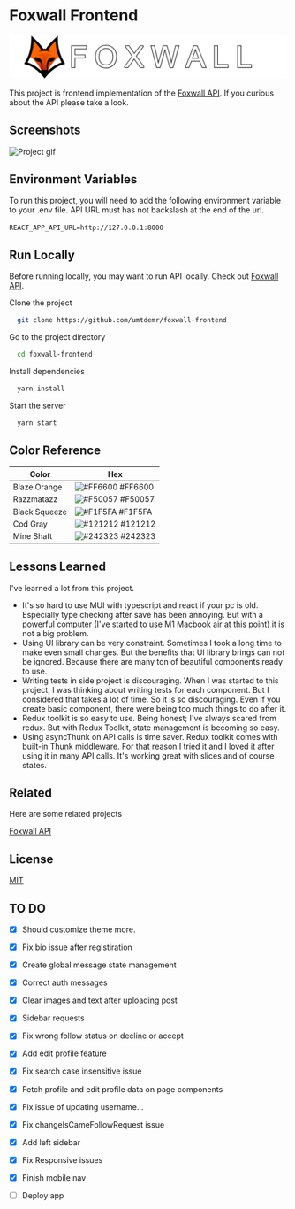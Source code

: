 # Foxwall Frontend 
![Logo](./images/logo-with-text.png)

This project is frontend implementation of the [Foxwall API](https://github.com/umtdemr/foxwall). If you curious about the API please take a look.

## Screenshots

![Project gif](https://media1.giphy.com/media/rmb8gnVkoibDPhQoNr/giphy.gif?cid=790b7611932a903817f7c158bd82417cbc2a7cd3c5aedaf4&rid=giphy.gif&ct=g)


## Environment Variables

To run this project, you will need to add the following environment variable to your .env file. API URL must has not backslash at the end of the url.

`REACT_APP_API_URL=http://127.0.0.1:8000`



## Run Locally

Before running locally, you may want to run API locally. Check out [Foxwall API](https://github.com/umtdemr/foxwall).

Clone the project

```bash
  git clone https://github.com/umtdemr/foxwall-frontend
```

Go to the project directory

```bash
  cd foxwall-frontend
```

Install dependencies

```bash
  yarn install
```

Start the server

```bash
  yarn start
```

## Color Reference

| Color             | Hex                                                                |
| ----------------- | ------------------------------------------------------------------ |
| Blaze Orange | ![#FF6600](https://via.placeholder.com/10/FF6600f?text=+) #FF6600 |
| Razzmatazz | ![#F50057](https://via.placeholder.com/10/F50057?text=+) #F50057 |
| Black Squeeze | ![#F1F5FA](https://via.placeholder.com/10/F1F5FA?text=+) #F1F5FA |
| Cod Gray | ![#121212](https://via.placeholder.com/10/121212?text=+) #121212 | 
| Mine Shaft | ![#242323](https://via.placeholder.com/10/242323?text=+) #242323 | 



## Lessons Learned

I've learned a lot from this project. 

- It's so hard to use MUI with typescript and react if your pc is old. Especially type checking after save has been annoying. But with a powerful computer (I've started to use M1 Macbook air at this point) it is not a big problem.
- Using UI library can be very constraint. Sometimes I took a long time to make even small changes. But the benefits that UI library brings can not be ignored. Because there are many ton of beautiful components ready to use.
- Writing tests in side project is discouraging. When I was started to this project, I was thinking about writing tests for each component. But I considered that takes a lot of time. So it is so discouraging. Even if you create basic component, there were being too much things to do after it.
- Redux toolkit is so easy to use. Being honest; I've always scared from redux. But with Redux Toolkit, state management is becoming so easy.
- Using asyncThunk on API calls is time saver. Redux toolkit comes with built-in Thunk middleware. For that reason I tried it and I loved it after using it in many API calls. It's working great with slices and of course states. 


## Related

Here are some related projects

[Foxwall API](https://github.com/umtdemr/foxwall)


## License

[MIT](https://choosealicense.com/licenses/mit/)



## TO DO

- [x] Should customize theme more.
- [x] Fix bio issue after registiration
- [x] Create global message state management
- [x] Correct auth messages
- [x] Clear images and text after uploading post
- [x] Sidebar requests
- [x] Fix wrong follow status on decline or accept
- [x] Add edit profile feature
- [x] Fix search case insensitive issue
- [x] Fetch profile and edit profile data on page components
- [x] Fix issue of updating username...
- [x] Fix changeIsCameFollowRequest issue 
- [x] Add left sidebar
- [x] Fix Responsive issues 
- [x] Finish mobile nav
- [ ] Deploy app


